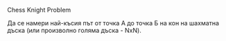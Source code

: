 Chess Knight Problem

Да се намери най-късия път от точка А до точка Б на кон на шахматна дъска (или произволно голяма дъска - NxN).